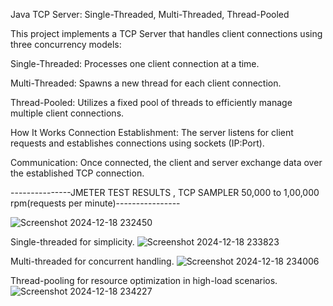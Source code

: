 Java TCP Server: Single-Threaded, Multi-Threaded, Thread-Pooled

This project implements a TCP Server that handles client connections using three concurrency models:

Single-Threaded: Processes one client connection at a time.

Multi-Threaded: Spawns a new thread for each client connection.

Thread-Pooled: Utilizes a fixed pool of threads to efficiently manage multiple client connections.


How It Works
Connection Establishment:
The server listens for client requests and establishes connections using sockets (IP:Port).

Communication:
Once connected, the client and server exchange data over the established TCP connection.



---------------JMETER TEST RESULTS , TCP SAMPLER 50,000 to 1,00,000 rpm(requests per minute)----------------


![Screenshot 2024-12-18 232450](https://github.com/user-attachments/assets/da9b2500-43ce-4259-9118-32ce5daa8ce7)




Single-threaded for simplicity.
![Screenshot 2024-12-18 233823](https://github.com/user-attachments/assets/824f06f4-23e6-4f0a-b26f-9aaa8066ce2a)



Multi-threaded for concurrent handling.
![Screenshot 2024-12-18 234006](https://github.com/user-attachments/assets/2a149ab5-a6c5-43d3-9e73-6d7c5132fb5c)


Thread-pooling for resource optimization in high-load scenarios.
![Screenshot 2024-12-18 234227](https://github.com/user-attachments/assets/08828bd7-5005-4c2f-bdbd-2c11e0fb72f6)
